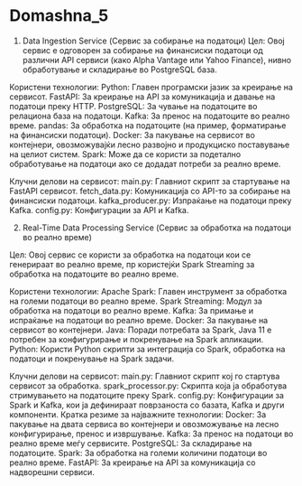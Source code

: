 # Domashna_5

1. Data Ingestion Service (Сервис за собирање на податоци)
Цел: Овој сервис е одговорен за собирање на финансиски податоци од различни API сервиси (како Alpha Vantage или Yahoo Finance), нивно обработување и складирање во PostgreSQL база.

Користени технологии:
Python: Главен програмски јазик за креирање на сервисот.
FastAPI: За креирање на API за комуникација и давање на податоци преку HTTP.
PostgreSQL: За чување на податоците во релациона база на податоци.
Kafka: За пренос на податоците во реално време.
pandas: За обработка на податоците (на пример, форматирање на финансиски податоци).
Docker: За пакување на сервисот во контејнери, овозможувајќи лесно развојно и продукциско поставување на целиот систем.
Spark: Може да се користи за подетално обработување на податоци ако се додадат потреби за реално време.

Клучни делови на сервисот:
main.py: Главниот скрипт за стартување на FastAPI сервисот.
fetch_data.py: Комуникација со API-то за собирање на финансиски податоци.
kafka_producer.py: Изпраќање на податоци преку Kafka.
config.py: Конфигурации за API и Kafka.


2. Real-Time Data Processing Service (Сервис за обработка на податоци во реално време)

   
Цел: Овој сервис се користи за обработка на податоци кои се генерираат во реално време, пр користејќи Spark Streaming за обработка на податоците во реално време.

Користени технологии:
Apache Spark: Главен инструмент за обработка на големи податоци во реално време.
Spark Streaming: Модул за обработка на податоци во реално време.
Kafka: За примање и испраќање на податоци во реално време.
Docker: За пакување на сервисот во контејнери.
Java: Поради потребата за Spark, Java 11 е потребен за конфигурирање и покренување на Spark апликации.
Python: Користи Python скрипти за интеграција со Spark, обработка на податоци и покренување на Spark задачи.

Клучни делови на сервисот:
main.py: Главниот скрипт кој го стартува сервисот за обработка.
spark_processor.py: Скрипта која ја обработува стримувањето на податоците преку Spark.
config.py: Конфигурации за Spark и Kafka, кои ја дефинираат поврзаноста со базата, Kafka и други компоненти.
Кратка резиме за најважните технологии:
Docker: За пакување на двата сервиса во контејнери и овозможување на лесно конфигурирање, пренос и извршување.
Kafka: За пренос на податоци во реално време меѓу сервисите.
PostgreSQL: За складирање на податоците.
Spark: За обработка на големи количини податоци во реално време.
FastAPI: За креирање на API за комуникација со надворешни сервиси.
